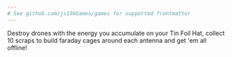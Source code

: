 ```yaml
---
# See github.com/js13kGames/games for supported frontmatter
---
```

Destroy drones with the energy you accumulate on your Tin Foil Hat, collect 10 scraps to build faraday cages around each antenna and get 'em all offline!